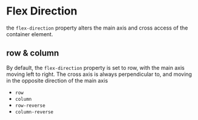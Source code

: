 # Flex Direction
the `flex-direction` property alters the main axis and cross access of the container element.

## row & column
By default, the `flex-direction` property is set to row, with the main axis moving left to right. The cross axis is always perpendicular to, and moving in the opposite direction of the main axis


* `row`
* `column`
* `row-reverse`
* `column-reverse`

